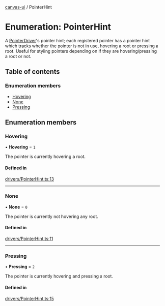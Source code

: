 [canvas-ui](../README.md) / PointerHint

# Enumeration: PointerHint

A [PointerDriver](../classes/pointerdriver.md)'s pointer hint; each registered pointer has a pointer
hint which tracks whether the pointer is not in use, hovering a root or
pressing a root. Useful for styling pointers depending on if they are
hovering/pressing a root or not.

## Table of contents

### Enumeration members

- [Hovering](pointerhint.md#hovering)
- [None](pointerhint.md#none)
- [Pressing](pointerhint.md#pressing)

## Enumeration members

### Hovering

• **Hovering** = `1`

The pointer is currently hovering a root.

#### Defined in

[drivers/PointerHint.ts:13](https://github.com/playkostudios/canvas-ui/blob/d57dd85/src/drivers/PointerHint.ts#L13)

___

### None

• **None** = `0`

The pointer is currently not hovering any root.

#### Defined in

[drivers/PointerHint.ts:11](https://github.com/playkostudios/canvas-ui/blob/d57dd85/src/drivers/PointerHint.ts#L11)

___

### Pressing

• **Pressing** = `2`

The pointer is currently hovering and pressing a root.

#### Defined in

[drivers/PointerHint.ts:15](https://github.com/playkostudios/canvas-ui/blob/d57dd85/src/drivers/PointerHint.ts#L15)
